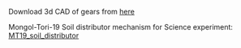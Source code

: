 Download 3d CAD of gears from [here](https://www.rushgears.com/tech-tools/part-search)

Mongol-Tori-19 Soil distributor mechanism for Science experiment: [MT19_soil_distributor](https://grabcad.com/library/mongol-tori-19-soil-distributor-mechanism-for-science-experiment-1)


